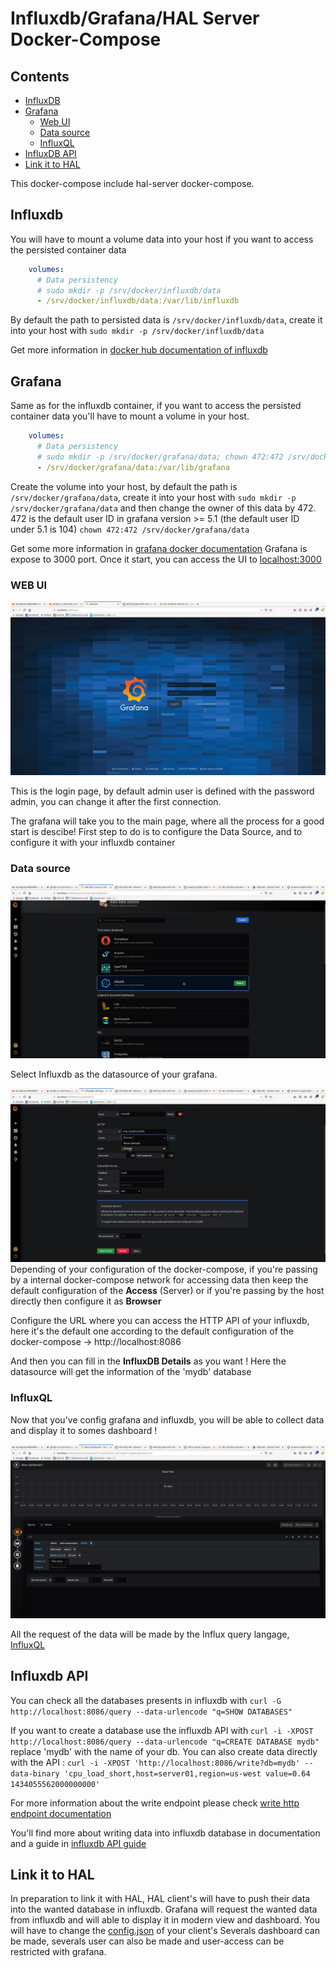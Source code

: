 # Influxdb/Grafana/HAL Server Docker-Compose

Contents
--------

- [InfluxDB](#influxdb)
- [Grafana](#grafana)
    - [Web UI](#web-ui)
    - [Data source](#data-source)
    - [InfluxQL](#influxql)
- [InfluxDB API](#influxdb-api)
- [Link it to HAL](#link-it-to-hal)

This docker-compose include hal-server docker-compose.

## Influxdb

You will have to mount a volume data into your host if you want to access the persisted container data

```yaml
    volumes:                                        
      # Data persistency                            
      # sudo mkdir -p /srv/docker/influxdb/data     
      - /srv/docker/influxdb/data:/var/lib/influxdb 
```

By default the path to persisted data is `/srv/docker/influxdb/data`, create it into your host with `sudo mkdir -p /srv/docker/influxdb/data`

Get more information in [docker hub documentation of influxdb](https://hub.docker.com/_/influxdb)

## Grafana


Same as for the influxdb container, if you want to access the persisted container data you'll have to mount a volume in your host.

```yaml
    volumes:
      # Data persistency
      # sudo mkdir -p /srv/docker/grafana/data; chown 472:472 /srv/docker/grafana/data
      - /srv/docker/grafana/data:/var/lib/grafana
```

Create the volume into your host, by default the path is `/srv/docker/grafana/data`, create it into your host with `sudo mkdir -p /srv/docker/grafana/data` and then change the owner of this data by 472. 472 is the default user ID in grafana version >= 5.1 (the default user ID under 5.1 is 104) `chown 472:472 /srv/docker/grafana/data`

Get some more information in [grafana docker documentation](https://grafana.com/docs/grafana/latest/installation/docker/)
Grafana is expose to 3000 port. Once it start, you can access the UI to [localhost:3000](http://localhost:3000)

### WEB UI

![login page](imgs/login_grafana.png)

This is the login page, by default admin user is defined with the password admin, you can change it after the first connection.

The grafana will take you to the main page, where all the process for a good start is descibe! First step to do is to configure the Data Source, and to configure it with your influxdb container

### Data source

![data source](imgs/data_source.png)

Select Influxdb as the datasource of your grafana.

![configuration data source](imgs/configuration_datasource.png)
Depending of your configuration of the docker-compose, if you're passing by a internal docker-compose network for accessing data then keep the default configuration of the **Access** (Server) or if you're passing by the host directly then configure it as **Browser**

Configure the URL where you can access the HTTP API of your influxdb, here it's the default one according to the default configuration of the docker-compose -> http://localhost:8086

And then you can fill in the **InfluxDB Details** as you want ! Here the datasource will get the information of the 'mydb' database

### InfluxQL

Now that you've config grafana and influxdb, you will be able to collect data and display it to somes dashboard !

![influxql](imgs/influxql.png)

All the request of the data will be made by the Influx query langage, [InfluxQL](https://docs.influxdata.com/influxdb/v1.7/query_language/)

## Influxdb API

You can check all the databases presents in influxdb with `curl -G http://localhost:8086/query --data-urlencode "q=SHOW DATABASES"`

If you want to create a database use the influxdb API with `curl -i -XPOST http://localhost:8086/query --data-urlencode "q=CREATE DATABASE mydb"` replace 'mydb' with the name of your db.
You can also create data directly with the API : 
`curl -i -XPOST 'http://localhost:8086/write?db=mydb' --data-binary 'cpu_load_short,host=server01,region=us-west value=0.64 1434055562000000000'`

For more information about the write endpoint please check [write http endpoint documentation](https://docs.influxdata.com/influxdb/v1.7/tools/api/#write-http-endpoint)

You'll find more about writing data into influxdb database in documentation and a guide in [influxdb API guide](https://docs.influxdata.com/influxdb/v1.7/guides/writing_data/)

## Link it to HAL 

In preparation to link it with HAL, HAL client's will have to push their data into the wanted database in influxdb. Grafana will request the wanted data from influxdb and will able to display it in modern view and dashboard.
You will have to change the [config.json](../../../README.md#stockage) of your client's
Severals dashboard can be made, severals user can also be made and user-access can be restricted with grafana.
